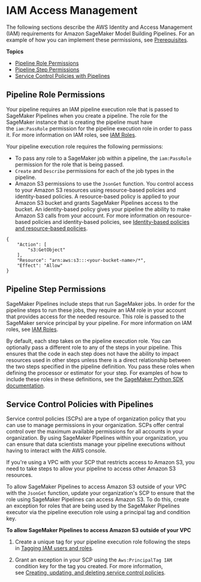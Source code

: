 # IAM Access Management<a name="build-and-manage-access"></a>

The following sections describe the AWS Identity and Access Management \(IAM\) requirements for Amazon SageMaker Model Building Pipelines\. For an example of how you can implement these permissions, see [Prerequisites](define-pipeline.md#define-pipeline-prereq)\.

**Topics**
+ [Pipeline Role Permissions](#build-and-manage-role-permissions)
+ [Pipeline Step Permissions](#build-and-manage-step-permissions)
+ [Service Control Policies with Pipelines](#build-and-manage-scp)

## Pipeline Role Permissions<a name="build-and-manage-role-permissions"></a>

Your pipeline requires an IAM pipeline execution role that is passed to SageMaker Pipelines when you create a pipeline\. The role for the SageMaker instance that is creating the pipeline must have the `iam:PassRole` permission for the pipeline execution role in order to pass it\. For more information on IAM roles, see [IAM Roles](https://docs.aws.amazon.com/IAM/latest/UserGuide/id_roles.html)\.

 Your pipeline execution role requires the following permissions: 
+  To pass any role to a SageMaker job within a pipeline, the `iam:PassRole` permission for the role that is being passed\.  
+  `Create` and `Describe` permissions for each of the job types in the pipeline\. 
+  Amazon S3 permissions to use the `JsonGet` function\. You control access to your Amazon S3 resources using resource\-based policies and identity\-based policies\. A resource\-based policy is applied to your Amazon S3 bucket and grants SageMaker Pipelines access to the bucket\. An identity\-based policy gives your pipeline the ability to make Amazon S3 calls from your account\. For more information on resource\-based policies and identity\-based policies, see [Identity\-based policies and resource\-based policies](https://docs.aws.amazon.com/IAM/latest/UserGuide/access_policies_identity-vs-resource.html)\. 

  ```
  {
      "Action": [
          "s3:GetObject"
      ],
      "Resource": "arn:aws:s3:::<your-bucket-name>/*",
      "Effect": "Allow"
  }
  ```

## Pipeline Step Permissions<a name="build-and-manage-step-permissions"></a>

SageMaker Pipelines include steps that run SageMaker jobs\. In order for the pipeline steps to run these jobs, they require an IAM role in your account that provides access for the needed resource\. This role is passed to the SageMaker service principal by your pipeline\. For more information on IAM roles, see [IAM Roles](https://docs.aws.amazon.com/IAM/latest/UserGuide/id_roles.html)\. 

By default, each step takes on the pipeline execution role\. You can optionally pass a different role to any of the steps in your pipeline\. This ensures that the code in each step does not have the ability to impact resources used in other steps unless there is a direct relationship between the two steps specified in the pipeline definition\. You pass these roles when defining the processor or estimator for your step\. For examples of how to include these roles in these definitions, see the [SageMaker Python SDK documentation](https://sagemaker.readthedocs.io/en/stable/overview.html#using-estimators)\. 

## Service Control Policies with Pipelines<a name="build-and-manage-scp"></a>

Service control policies \(SCPs\) are a type of organization policy that you can use to manage permissions in your organization\. SCPs offer central control over the maximum available permissions for all accounts in your organization\. By using SageMaker Pipelines within your organization, you can ensure that data scientists manage your pipeline executions without having to interact with the AWS console\. 

If you're using a VPC with your SCP that restricts access to Amazon S3, you need to take steps to allow your pipeline to access other Amazon S3 resources\. 

To allow SageMaker Pipelines to access Amazon S3 outside of your VPC with the `JsonGet` function, update your organization's SCP to ensure that the role using SageMaker Pipelines can access Amazon S3\. To do this, create an exception for roles that are being used by the SageMaker Pipelines executor via the pipeline execution role using a principal tag and condition key\. 

**To allow SageMaker Pipelines to access Amazon S3 outside of your VPC**

1. Create a unique tag for your pipeline execution role following the steps in [Tagging IAM users and roles](https://docs.aws.amazon.com/IAM/latest/UserGuide/id_tags.html)\. 

1. Grant an exception in your SCP using the `Aws:PrincipalTag IAM` condition key for the tag you created\. For more information, see [Creating, updating, and deleting service control policies](https://docs.aws.amazon.com/organizations/latest/userguide/orgs_manage_policies_scps_create.html)\. 